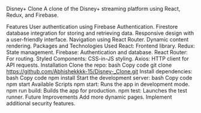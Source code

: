 Disney+ Clone
A clone of the Disney+ streaming platform using React, Redux, and Firebase.

Features
User authentication using Firebase Authentication.
Firestore database integration for storing and retrieving data.
Responsive design with a user-friendly interface.
Navigation using React Router.
Dynamic content rendering.
Packages and Technologies Used
React: Frontend library.
Redux: State management.
Firebase: Authentication and database.
React Router: For routing.
Styled Components: CSS-in-JS styling.
Axios: HTTP client for API requests.
Installation
Clone the repo:
bash
Copy code
git clone https://github.com/Abhishekkkk-15/Disney-_Clone.git
Install dependencies:
bash
Copy code
npm install
Start the development server:
bash
Copy code
npm start
Available Scripts
npm start: Runs the app in development mode.
npm run build: Builds the app for production.
npm test: Launches the test runner.
Future Improvements
Add more dynamic pages.
Implement additional security features.
